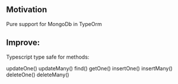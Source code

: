 ## Motivation

Pure support for MongoDb in TypeOrm


## Improve:

Typescript type safe for methods:

updateOne()
updateMany()
find()
getOne()
insertOne()
insertMany()
deleteOne()
deleteMany()
